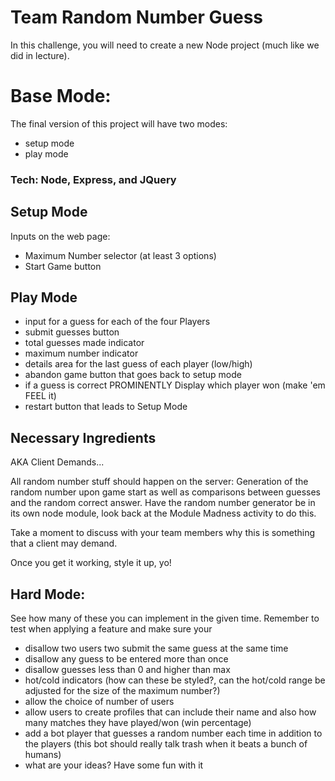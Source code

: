 Team Random Number Guess
=

In this challenge, you will need to create a new Node project (much like we did in lecture). 

Base Mode:
=

The final version of this project will have two modes:
 
- setup mode 
- play mode

### Tech: Node, Express, and JQuery

Setup Mode
-

Inputs on the web page: 

- Maximum Number selector (at least 3 options) 
- Start Game button

## Play Mode

- input for a guess for each of the four Players
- submit guesses button
- total guesses made indicator
- maximum number indicator
- details area for the last guess of each player (low/high)
- abandon game button that goes back to setup mode
- if a guess is correct PROMINENTLY Display which player won (make 'em FEEL it)
- restart button that leads to Setup Mode

Necessary Ingredients
-

AKA Client Demands...

All random number stuff should happen on the server: Generation of the random number upon game start as well as comparisons between guesses and the random correct answer. Have the random number generator be in its own node module, look back at the Module Madness activity to do this. 

Take a moment to discuss with your team members why this is something that a client may demand.

Once you get it working, style it up, yo!

Hard Mode:
-

See how many of these you can implement in the given time. Remember to test when applying a feature and make sure your 

- disallow two users two submit the same guess at the same time
- disallow any guess to be entered more than once
- disallow guesses less than 0 and higher than max
- hot/cold indicators (how can these be styled?, can the hot/cold range be adjusted for the size of the maximum number?)
- allow the choice of number of users
- allow users to create profiles that can include their name and also how many matches they have played/won (win percentage)
- add a bot player that guesses a random number each time in addition to the players (this bot should really talk trash when it beats a bunch of humans)
- what are your ideas? Have some fun with it
